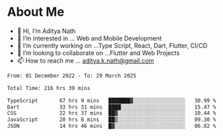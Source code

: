 # About Me

- 👋 Hi, I’m Aditya Nath
- 👀 I’m interested in ... Web and Mobile Development
- 🌱 I’m currently working on ...Type Script, React, Dart, Flutter, CI/CD
- 💞️ I’m looking to collaborate on ...Flutter and Web Projects
- 📫 How to reach me ... aditya.k.nath@gmail.com

<!--START_SECTION:waka-->

```txt
From: 01 December 2022 - To: 29 March 2025

Total Time: 216 hrs 39 mins

TypeScript       67 hrs 9 mins   ███████▓░░░░░░░░░░░░░░░░░   30.99 %
Dart             33 hrs 31 mins  ████░░░░░░░░░░░░░░░░░░░░░   15.47 %
CSS              22 hrs 37 mins  ██▓░░░░░░░░░░░░░░░░░░░░░░   10.44 %
JavaScript       20 hrs 8 mins   ██▒░░░░░░░░░░░░░░░░░░░░░░   09.30 %
JSON             14 hrs 46 mins  █▓░░░░░░░░░░░░░░░░░░░░░░░   06.82 %
```

<!--END_SECTION:waka-->

<!---
kronosking007/kronosking007 is a ✨ special ✨ repository because its `README.md` (this file) appears on your GitHub profile.
You can click the Preview link to take a look at your changes.
--->
